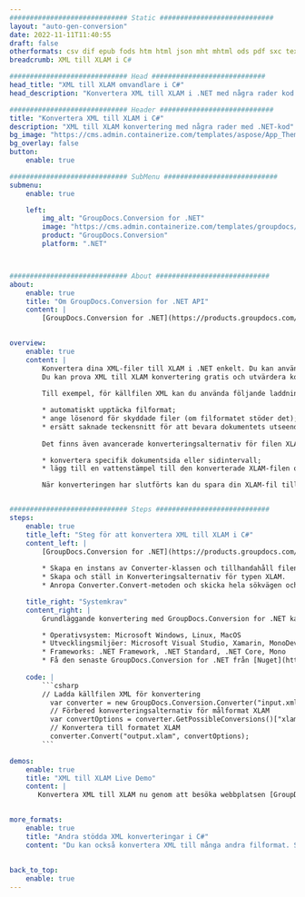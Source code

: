 ```yaml
---
############################# Static ############################
layout: "auto-gen-conversion"
date: 2022-11-11T11:40:55
draft: false
otherformats: csv dif epub fods htm html json mht mhtml ods pdf sxc tex tsv xlam xls xlsb xlsm xlsx xlt xltm xltx xml xps
breadcrumb: XML till XLAM i C#

############################# Head ############################
head_title: "XML till XLAM omvandlare i C#"
head_description: "Konvertera XML till XLAM i .NET med några rader kod. Använd GroupDocs Document Conversion API för att konvertera över 160 filformat."

############################# Header ############################
title: "Konvertera XML till XLAM i C#"
description: "XML till XLAM konvertering med några rader med .NET-kod"
bg_image: "https://cms.admin.containerize.com/templates/aspose/App_Themes/V3/images/bg/header1.png"
bg_overlay: false
button:
    enable: true

############################# SubMenu ############################
submenu:
    enable: true

    left:
        img_alt: "GroupDocs.Conversion for .NET"
        image: "https://cms.admin.containerize.com/templates/groupdocs/images/product-logos/90x90-noborder/groupdocs-conversion-net.png"
        product: "GroupDocs.Conversion"
        platform: ".NET"



############################# About ############################
about:
    enable: true
    title: "Om GroupDocs.Conversion for .NET API"
    content: |
        [GroupDocs.Conversion for .NET](https://products.groupdocs.com/conversion/net/) kan användas för att konvertera Microsoft Word, Excel, PowerPoint, PDF, Visio och andra format. GroupDocs.Conversion är ett fristående API som är lämpligt för back-end och interna system där hög prestanda krävs. Det beror inte på någon programvara som Microsoft eller Open Office.
    

overview:
    enable: true
    content: |
        Konvertera dina XML-filer till XLAM i .NET enkelt. Du kan använda bara ett par C# kodrader i valfri plattform som du vill, som - Windows, Linux, macOS.
        Du kan prova XML till XLAM konvertering gratis och utvärdera konverteringsresultatens kvalitet. Tillsammans med enkla filkonverteringsscenarier kan du prova mer avancerade alternativ för att ladda källfilen XML och för att spara resultatet XLAM. 
        
        Till exempel, för källfilen XML kan du använda följande laddningsalternativ:

        * automatiskt upptäcka filformat;
        * ange lösenord för skyddade filer (om filformatet stöder det);
        * ersätt saknade teckensnitt för att bevara dokumentets utseende.
        
        Det finns även avancerade konverteringsalternativ för filen XLAM:

        * konvertera specifik dokumentsida eller sidintervall;
        * lägg till en vattenstämpel till den konverterade XLAM-filen och många fler.

        När konverteringen har slutförts kan du spara din XLAM-fil till den lokala filsökvägen eller någon tredje parts lagring som FTP, Amazon S3, Google Drive, Dropbox etc. Observera - för att konvertera XML till {{ TO}} det finns inget behov av någon ytterligare programvara installerad - som MS Office, Open Office, Adobe Acrobat Reader etc.


############################# Steps ############################
steps:
    enable: true
    title_left: "Steg för att konvertera XML till XLAM i C#"
    content_left: |
        [GroupDocs.Conversion for .NET](https://products.groupdocs.com/conversion/net/) gör det enkelt för utvecklare att konvertera en XML-fil till XLAM med några rader kod.
        
        * Skapa en instans av Converter-klassen och tillhandahåll filen XML med den fullständiga sökvägen
        * Skapa och ställ in Konverteringsalternativ för typen XLAM.
        * Anropa Converter.Convert-metoden och skicka hela sökvägen och formatet (XLAM) som en parameter

    title_right: "Systemkrav"
    content_right: |
        Grundläggande konvertering med GroupDocs.Conversion for .NET kan göras med bara några enkla steg. Våra API:er stöds på alla större plattformar och operativsystem. Innan du kör koden nedan, se till att du har följande förutsättningar installerade på ditt system.

        * Operativsystem: Microsoft Windows, Linux, MacOS
        * Utvecklingsmiljöer: Microsoft Visual Studio, Xamarin, MonoDevelop
        * Frameworks: .NET Framework, .NET Standard, .NET Core, Mono
        * Få den senaste GroupDocs.Conversion for .NET från [Nuget](https://www.nuget.org/packages/groupdocs.conversion)
         
    code: |
        ```csharp    
        // Ladda källfilen XML för konvertering
          var converter = new GroupDocs.Conversion.Converter("input.xml");
          // Förbered konverteringsalternativ för målformat XLAM
          var convertOptions = converter.GetPossibleConversions()["xlam"].ConvertOptions;
          // Konvertera till formatet XLAM
          converter.Convert("output.xlam", convertOptions);
        ```

demos:
    enable: true
    title: "XML till XLAM Live Demo"
    content: |
       Konvertera XML till XLAM nu genom att besöka webbplatsen [GroupDocs.Conversion App](https://products.groupdocs.app/conversion/family). Onlinedemo har följande fördelar
          

more_formats:
    enable: true
    title: "Andra stödda XML konverteringar i C#"
    content: "Du kan också konvertera XML till många andra filformat. Se listan nedan."
       
       
back_to_top:
    enable: true
---
```

